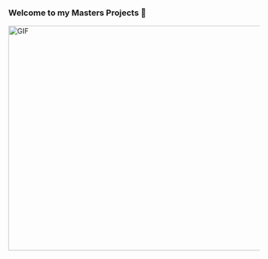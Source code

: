### Welcome to my Masters Projects 👋


<img align="center" alt="GIF" height="450"  width="700" src="https://i.ibb.co/Fn0bydF/9.gif" />
